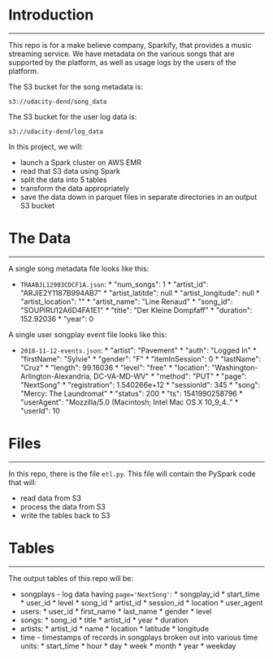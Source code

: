 # Introduction
***
This repo is for a make believe company, Sparkify, that provides a music streaming service.
We have metadata on the various songs that are supported by the platform, as well as usage logs by the users of the platform.

The S3 bucket for the song metadata is:

`s3://udacity-dend/song_data`

The S3 bucket for the user log data is:

`s3://udacity-dend/log_data`


In this project, we will:
* launch a Spark cluster on AWS EMR
* read that S3 data using Spark
* split the data into 5 tables
* transform the data appropriately
* save the data down in parquet files in separate directories in an output S3 bucket
# The Data
***
A single song metadata file looks like this:
* `TRAABJL12903CDCF1A.json`:
		* "num_songs": 1
		* "artist_id": "ARJIE2Y1187B994AB7"
		* "artist_latitde": null
		* "artist_longitude": null
		* "artist_location": ""
		* "artist_name": "Line Renaud"
		* "song_id": "SOUPIRU12A6D4FA1E1"
		* "title": "Der Kleine Dompfaff"
		* "duration": 152.92036
		* "year": 0

A single user songplay event file looks like this:
* `2018-11-12-events.json`:
		* "artist": "Pavement"
		* "auth": "Logged In"
		* "firstName": "Sylvie"
		* "gender": "F"
		* "itemInSession": 0
		* "lastName": "Cruz"
		* "length": 99.16036
		* "level": "free"
		* "location": "Washington-Arlington-Alexandria, DC-VA-MD-WV"
		* "method": "PUT"
		* "page": "NextSong"
		* "registration": 1.540266e+12
		* "sessionId": 345
		* "song": "Mercy: The Laundromat"
		* "status": 200
		* "ts": 1541990258796
		* "userAgent": "Mozzilla/5.0 (Macintosh; Intel Mac OS X 10_9_4.."
		* "userId": 10

# Files
***
In this repo, there is the file `etl.py`.
This file will contain the PySpark code that will:
* read data from S3
* process the data from S3
* write the tables back to S3
# Tables
***
The output tables of this repo will be:

* songplays - log data having `page='NextSong'`:
		* songplay_id
		* start_time
		* user_id
		* level
		* song_id
		* artist_id
		* session_id
		* location
		* user_agent
* users:
		* user_id
		* first_name
		* last_name
		* gender
		* level
* songs:
		* song_id
		* title
		* artist_id
		* year
		* duration
* artists:
		* artist_id
		* name
		* location
		* latitude
		* longitude
* time - timestamps of records in songplays broken out into various time units:
		* start_time
		* hour
		* day
		* week
		* month
		* year
		* weekday
